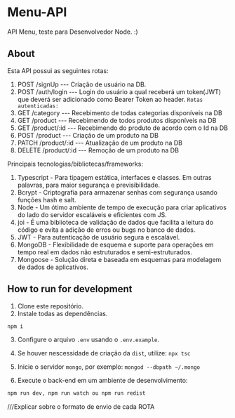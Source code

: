 # Menu-API

API Menu, teste para Desenvolvedor Node.
:)

## About

Esta API possui as seguintes rotas:

1. POST /signUp --- Criação de usuário na DB. 
2. POST /auth/login --- Login do usuário a qual receberá um token(JWT) que deverá ser adicionado como Bearer Token ao header.
`Rotas autenticadas:` 
3. GET /category --- Recebimento de todas categorias disponíveis na DB
4. GET /product --- Recebimendo de todos produtos disponíveis na DB
5. GET /product/:id --- Recebimendo do produto de acordo com o Id na DB
6. POST /product --- Criação de um produto na DB
7. PATCH /product/:id --- Atualização de um produto na DB
8. DELETE /product/:id --- Remoção de um produto na DB

Principais tecnologias/bibliotecas/frameworks:

1. Typescript - Para tipagem estática, interfaces e classes. Em outras palavras, para maior segurança e previsibilidade.
2. Bcrypt - Criptografia para armazenar senhas com segurança usando funções hash e salt.
3. Node - Um ótimo ambiente de tempo de execução para criar aplicativos do lado do servidor escaláveis e eficientes com JS.
4. joi - É uma biblioteca de validação de dados que facilita a leitura do código e evita a adição de erros ou bugs no banco de dados.
5. JWT - Para autenticação de usuário segura e escalável.
6. MongoDB - Flexibilidade de esquema e suporte para operações em tempo real em dados não estruturados e semi-estruturados.
7. Mongoose - Solução direta e baseada em esquemas para modelagem de dados de aplicativos.

## How to run for development

1. Clone este repositório.
2. Instale todas as dependências.

```bash
npm i
```

3. Configure o arquivo `.env` usando o `.env.example`.

4. Se houver nescessidade de criação da `dist`, utilize: `npx tsc`

5. Inicie o servidor `mongo`, por exemplo: `mongod --dbpath ~/.mongo`

6. Execute o back-end em um ambiente de desenvolvimento:

```bash
npm run dev, npm run watch ou npm run redist
```



///Explicar sobre o formato de envio de cada ROTA